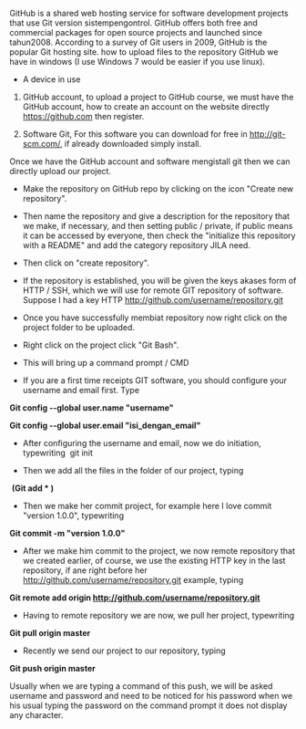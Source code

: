 GitHub is a shared web hosting service for software development projects that use Git version sistempengontrol. GitHub offers both free and commercial packages for open source projects and launched since tahun2008. According to a survey of Git users in 2009, GitHub is the popular Git hosting site.
how to upload files to the repository GitHub we have in windows (I use Windows 7 would be easier if you use linux).

- A device in use

1. GitHub account, to upload a project to GitHub course, we must have the GitHub account, how to create an account on the website directly https://github.com then register.

2. Software Git, For this software you can download for free in http://git-scm.com/, if already downloaded simply install.


Once we have the GitHub account and software mengistall git then we can directly upload our project.

- Make the repository on GitHub repo by clicking on the icon "Create new repository".

- Then name the repository and give a description for the repository that we make, if necessary, and then setting public / private, if public means it can be accessed by everyone, then check the "initialize this repository with a README" and add the category repository JILA need.

- Then click on "create repository".

- If the repository is established, you will be given the keys akases form of HTTP / SSH, which we will use for remote GIT repository of software. Suppose I had a key HTTP http://github.com/username/repository.git

- Once you have successfully membiat repository now right click on the project folder to be uploaded.

- Right click on the project click "Git Bash".

- This will bring up a command prompt / CMD

- If you are a first time receipts GIT software, you should configure your username and email first.
Type

**Git config --global user.name "username"**
 
**Git config --global user.email "isi_dengan_email"**
 
- After configuring the username and email, now we do initiation, typewriting
 git init
 
- Then we add all the files in the folder of our project, typing

 **(Git add * )**
 
- Then we make her commit project, for example here I love commit "version 1.0.0", typewriting

**Git commit -m "version 1.0.0"**
 
- After we make him commit to the project, we now remote repository that we created earlier, of course, we use the existing HTTP key in the last repository, if ane right before her http://github.com/username/repository.git example, typing

**Git remote add origin http://github.com/username/repository.git**
 
- Having to remote repository we are now, we pull her project, typewriting

**Git pull origin master**
 
- Recently we send our project to our repository, typing

**Git push origin master**
 
Usually when we are typing a command of this push, we will be asked username and password and need to be noticed for his password when we his usual typing the password on the command prompt it does not display any character.
